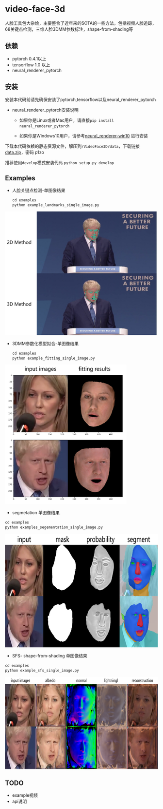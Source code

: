 # video-face-3d

人脸工具包大杂烩，主要整合了近年来的SOTA的一些方法，包括视频人脸追踪，68关键点检测，三维人脸3DMM参数标注，shape-from-shading等



## 依赖

- pytorch  0.4.1以上
- tensorflow 1.0 以上
- neural_renderer_pytorch



## 安装

安装本代码前请先确保安装了pytorch,tensorflow以及neural_renderer_pytorch

- neural_renderer_pytorch安装说明

  - 如果你是Linux或者Mac用户，请直接`pip install neural_renderer_pytorch`

  - 如果你是Windows10用户，请参考[neural_renderer-win10](https://github.com/lstcutong/neural_renderer_pytorch-win10) 进行安装

下载本代码依赖的静态资源文件，解压到`/VideoFace3D/data`，下载链接[data.zip](https://pan.baidu.com/s/1ePnoTMbSo9o7L-VOoAdfgw)，密码 p1zo

推荐使用`develop`模式安装代码  `python setup.py develop`



## Examples

- 人脸关键点检测-单图像结果

  ```
  cd examples
  python example_landmarks_single_image.py
  ```

<img src="https://github.com/lstcutong/video-face-3d/raw/master/examples/example_results/landmark.png" width="500" height="406" />

- 3DMM参数化模型拟合-单图像结果

  ```
  cd examples
  python example_fitting_single_image.py
  ```

<img src="https://github.com/lstcutong/video-face-3d/raw/master/examples/example_results/fitting.png" width="400" height="458" />

- segmetation 单图像结果

```
cd examples
python examples_segementation_single_image.py
```

<img src="https://github.com/lstcutong/video-face-3d/raw/master/examples/example_results/segmentation.png" width="700" height="373" />

- SFS- shape-from-shading 单图像结果

```
cd examples
python example_sfs_single_image.py
```

<img src="https://github.com/lstcutong/video-face-3d/raw/master/examples/example_results/sfs.png" width="700" height="303" />

## TODO

- example视频
- api说明
